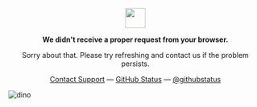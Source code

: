 <p align="center">
	<img width="40" src="https://github.githubassets.com/images/spinners/octocat-spinner-64.gif">
<p align="center"><strong>We didn't receive a proper request from your browser.</strong></p>
<p align="center">Sorry about that. Please try refreshing and contact us if the problem persists.</p>
<p align="center">
	<a href="https://yhcho0405.github.io">Contact Support</a> —
	<a href="https://yhcho0405.github.io">GitHub Status</a> —
	<a href="https://yhcho0405.github.io">@githubstatus</a>
</p>
<p></p>
<p></p>
</p>

![dino](https://github.com/yhcho0405/yhcho0405/assets/52823519/7020ca87-eab3-4958-94df-fcfd7845d286)


<br>
<br>
<br>
<br>
<!--
**gwongiwon/gwongiwon** is a ✨ _special_ ✨ repository because its `README.md` (this file) appears on your GitHub profile.

Here are some ideas to get you started:

- 🔭 I’m currently working on ...
- 🌱 I’m currently learning ...
- 👯 I’m looking to collaborate on ...
- 🤔 I’m looking for help with ...
- 💬 Ask me about ...
- 📫 How to reach me: ...
- 😄 Pronouns: ...
- ⚡ Fun fact: ...
-->
